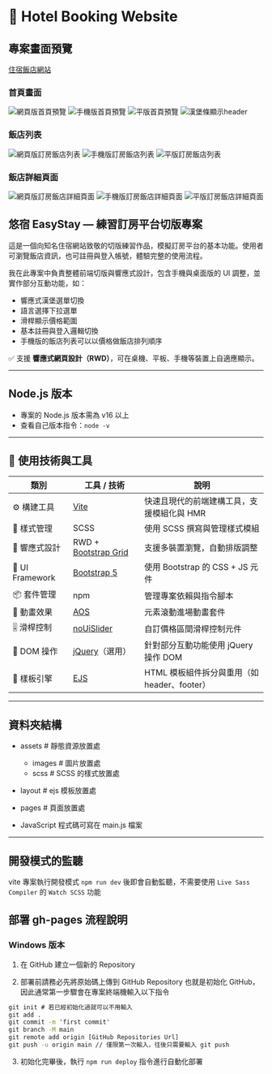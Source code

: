 # 🏨 Hotel Booking Website

## 專案畫面預覽
[住宿飯店網站](https://xiaojia0623.github.io/hotel-project/)
### 首頁畫面
![網頁版首頁預覽](assets/images/web-home-page.png)
![手機版首頁預覽](assets/images/mobile-home-page.png) ![平版首頁預覽](assets/images/pad-home-page.png)
![漢堡條顯示header](assets/images/hamburger.png)

### 飯店列表
![網頁版訂房飯店列表](assets/images/web-hotel-list.png)
![手機版訂房飯店列表](assets/images/mobile-hotel-list.png)  ![平版訂房飯店列表](assets/images/pad-hotel-list.png)

### 飯店詳細頁面
![網頁版訂房飯店詳細頁面](assets/images/web-hotel-detail.png)
![手機版訂房飯店詳細頁面](assets/images/mobile-hotel-detail.png) ![平版訂房飯店詳細頁面](assets/images/pad-hotel-detail.png)

## 悠宿 EasyStay — 練習訂房平台切版專案
這是一個向知名住宿網站致敬的切版練習作品，模擬訂房平台的基本功能。使用者可瀏覽飯店資訊，也可註冊與登入帳號，體驗完整的使用流程。

我在此專案中負責整體前端切版與響應式設計，包含手機與桌面版的 UI 調整，並實作部分互動功能，如：
- 響應式漢堡選單切換
- 語言選擇下拉選單
- 滑桿顯示價格範圍
- 基本註冊與登入邏輯切換
- 手機版的飯店列表可以以價格做飯店排列順序

✅ 支援 **響應式網頁設計（RWD）**，可在桌機、平板、手機等裝置上自適應顯示。

---

## Node.js 版本
  - 專案的 Node.js 版本需為 v16 以上
  - 查看自己版本指令：`node -v`

---


## 🧰 使用技術與工具
| 類別 | 工具 / 技術 | 說明 |
|------|--------------|------|
| ⚙️ 構建工具 | [Vite](https://vitejs.dev/) | 快速且現代的前端建構工具，支援模組化與 HMR |
| 💅 樣式管理 | SCSS | 使用 SCSS 撰寫與管理樣式模組 |
| 📱 響應式設計 | RWD + [Bootstrap Grid](https://getbootstrap.com/docs/5.3/layout/grid/) | 支援多裝置瀏覽，自動排版調整 |
| 🎨 UI Framework | [Bootstrap 5](https://getbootstrap.com/) | 使用 Bootstrap 的 CSS + JS 元件 |
| 📦 套件管理 | npm | 管理專案依賴與指令腳本 |
| 🎯 動畫效果 | [AOS](https://michalsnik.github.io/aos/) | 元素滾動進場動畫套件 |
| 🎚️ 滑桿控制 | [noUiSlider](https://refreshless.com/nouislider/) | 自訂價格區間滑桿控制元件 |
| 🧰 DOM 操作 | [jQuery](https://jquery.com/)（選用） | 針對部分互動功能使用 jQuery 操作 DOM |
| 🧩 樣板引擎 | [EJS](https://ejs.co/) | HTML 模板組件拆分與重用（如 header、footer） |

---

## 資料夾結構
  - assets # 靜態資源放置處
    - images # 圖片放置處
    - scss # SCSS 的樣式放置處

  - layout # ejs 模板放置處
  - pages # 頁面放置處

- JavaScript 程式碼可寫在 main.js 檔案

---

## 開發模式的監聽
vite 專案執行開發模式 `npm run dev` 後即會自動監聽，不需要使用 `Live Sass Compiler` 的 `Watch SCSS` 功能


## 部署 gh-pages 流程說明
### Windows 版本
1. 在 GitHub 建立一個新的 Repository

2. 部署前請務必先將原始碼上傳到 GitHub Repository 也就是初始化 GitHub，因此通常第一步驟會在專案終端機輸入以下指令
```cmd
git init # 若已經初始化過就可以不用輸入
git add .
git commit -m 'first commit'
git branch -M main
git remote add origin [GitHub Repositories Url]
git push -u origin main // 僅限第一次輸入，往後只需要輸入 git push
```

3. 初始化完畢後，執行 `npm run deploy` 指令進行自動化部署
